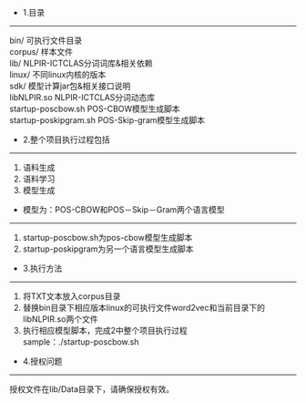 + 1.目录
----------
bin/	可执行文件目录   
corpus/	样本文件   
lib/	NLPIR-ICTCLAS分词词库&相关依赖   
linux/	不同linux内核的版本   
sdk/	模型计算jar包&相关接口说明   
libNLPIR.so	NLPIR-ICTCLAS分词动态库   
startup-poscbow.sh	POS-CBOW模型生成脚本   
startup-poskipgram.sh POS-Skip-gram模型生成脚本   

+ 2.整个项目执行过程包括
----------------------
1) 语料生成   
2) 语料学习   
3) 模型生成   
+ 模型为：POS-CBOW和POS－Skip－Gram两个语言模型
----------------------------------------------   
1) startup-poscbow.sh为pos-cbow模型生成脚本   
2) startup-poskipgram为另一个语言模型生成脚本    

+ 3.执行方法
------------------
1) 将TXT文本放入corpus目录    
2) 替换bin目录下相应版本linux的可执行文件word2vec和当前目录下的libNLPIR.so两个文件    
3) 执行相应模型脚本，完成2中整个项目执行过程    
   sample：./startup-poscbow.sh
   
+ 4.授权问题
-------------------
   授权文件在lib/Data目录下，请确保授权有效。
